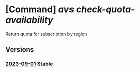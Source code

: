 # [Command] _avs check-quota-availability_

Return quota for subscription by region

## Versions

### [2023-09-01](/Resources/mgmt-plane/L3N1YnNjcmlwdGlvbnMve30vcHJvdmlkZXJzL21pY3Jvc29mdC5hdnMvbG9jYXRpb25zL3t9L2NoZWNrcXVvdGFhdmFpbGFiaWxpdHk=/2023-09-01.xml) **Stable**

<!-- mgmt-plane /subscriptions/{}/providers/microsoft.avs/locations/{}/checkquotaavailability 2023-09-01 -->
